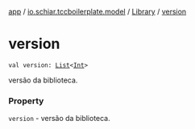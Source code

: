 [app](../../index.md) / [io.schiar.tccboilerplate.model](../index.md) / [Library](index.md) / [version](./version.md)

# version

`val version: `[`List`](https://kotlinlang.org/api/latest/jvm/stdlib/kotlin.collections/-list/index.html)`<`[`Int`](https://kotlinlang.org/api/latest/jvm/stdlib/kotlin/-int/index.html)`>`

versão da biblioteca.

### Property

`version` - versão da biblioteca.